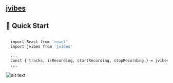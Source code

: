 ## [jvibes](https://jvibes.netlify.app)


## 🤖 Quick Start
```bash

  import React from 'react'
  import jvibes from 'jvibes'

  ...
  const { tracks, isRecording, startRecording, stopRecording } = jvibes()
  ...
```

![alt text](https://res.cloudinary.com/dmgymopan/image/upload/v1613924038/readme%20images/Screenshot_2021-02-21_at_17.12.51_o1l946.png)
